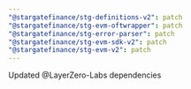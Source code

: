 ```yaml
---
"@stargatefinance/stg-definitions-v2": patch
"@stargatefinance/stg-evm-oftwrapper": patch
"@stargatefinance/stg-error-parser": patch
"@stargatefinance/stg-evm-sdk-v2": patch
"@stargatefinance/stg-evm-v2": patch
---
```


Updated @LayerZero-Labs dependencies
